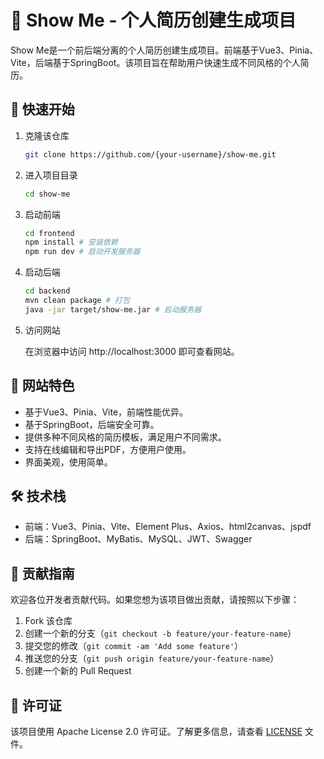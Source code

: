 # :eyes: Show Me - 个人简历创建生成项目

Show Me是一个前后端分离的个人简历创建生成项目。前端基于Vue3、Pinia、Vite，后端基于SpringBoot。该项目旨在帮助用户快速生成不同风格的个人简历。

## :rocket: 快速开始

1. 克隆该仓库

   ```bash
   git clone https://github.com/{your-username}/show-me.git
   ```

2. 进入项目目录

   ```bash
   cd show-me
   ```

3. 启动前端

   ```bash
   cd frontend
   npm install # 安装依赖
   npm run dev # 启动开发服务器
   ```

4. 启动后端

   ```bash
   cd backend
   mvn clean package # 打包
   java -jar target/show-me.jar # 启动服务器
   ```

5. 访问网站

   在浏览器中访问 http://localhost:3000 即可查看网站。

## :art: 网站特色

- 基于Vue3、Pinia、Vite，前端性能优异。
- 基于SpringBoot，后端安全可靠。
- 提供多种不同风格的简历模板，满足用户不同需求。
- 支持在线编辑和导出PDF，方便用户使用。
- 界面美观，使用简单。

## :hammer_and_wrench: 技术栈

- 前端：Vue3、Pinia、Vite、Element Plus、Axios、html2canvas、jspdf
- 后端：SpringBoot、MyBatis、MySQL、JWT、Swagger

## :busts_in_silhouette: 贡献指南

欢迎各位开发者贡献代码。如果您想为该项目做出贡献，请按照以下步骤：

1. Fork 该仓库
2. 创建一个新的分支（`git checkout -b feature/your-feature-name`）
3. 提交您的修改（`git commit -am 'Add some feature'`）
4. 推送您的分支（`git push origin feature/your-feature-name`）
5. 创建一个新的 Pull Request

## :page_facing_up: 许可证

该项目使用 Apache License 2.0 许可证。了解更多信息，请查看 [LICENSE](https://github.com/{your-username}/show-me/blob/main/LICENSE) 文件。